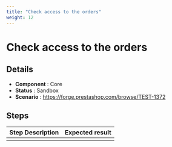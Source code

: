 ```yaml
---
title: "Check access to the orders"
weight: 12
---
```


# Check access to the orders
## Details
* **Component** : Core
* **Status** : Sandbox
* **Scenario** : https://forge.prestashop.com/browse/TEST-1372

## Steps
| Step Description | Expected result |
| ----- | ----- |
|  |  |